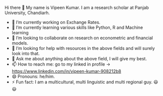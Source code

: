 Hi there 👋 
My name is Vipeen Kumar. I am a research scholar at Panjab University, Chandiarh.  
- 🔭 I’m currently working on Exchange Rates.
- 🌱 I’m currently learning various skills like Python, R and Machine learning
- 👯 I’m looking to collaborate on research on econometric and financial models.
- 🤔 I’m looking for help with resources in the above fields and will surely look into that.
- 💬 Ask me about anything about the above field, I will give my best.  
- 📫 How to reach me: go to my linked in profile → https://www.linkedin.com/in/vipeen-kumar-908212b8
- 😄 Pronouns: he/him. 
- ⚡ Fun fact: I am a multicultural, multi linguistic and multi regional guy. 😃😃
  

